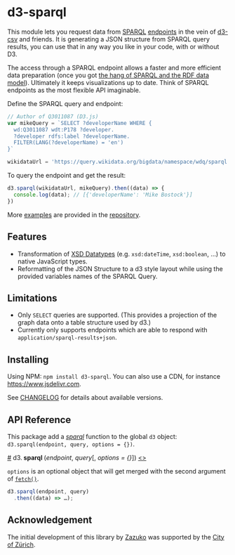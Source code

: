 # d3-sparql

This module lets you request data from [SPARQL](https://www.w3.org/TR/sparql11-query/) [endpoints](https://www.w3.org/wiki/SparqlEndpoints) in the vein of [d3-csv](https://github.com/d3/d3-dsv) and friends. It is generating a JSON structure from SPARQL query results, you can use that in any way you like in your code, with or without D3.

The access through a SPARQL endpoint allows a faster and more efficient data preparation (once you got [the hang of SPARQL and the RDF data model](https://www.youtube.com/watch?v=FvGndkpa4K0)). Ultimately it keeps visualizations up to date. Think of SPARQL endpoints as the most flexible API imaginable.

Define the SPARQL query and endpoint:

```js
// Author of Q3011087 (D3.js)
var mikeQuery = `SELECT ?developerName WHERE {
  wd:Q3011087 wdt:P178 ?developer.
  ?developer rdfs:label ?developerName.
  FILTER(LANG(?developerName) = 'en')
}`

wikidataUrl = 'https://query.wikidata.org/bigdata/namespace/wdq/sparql'
```

To query the endpoint and get the result:

```js
d3.sparql(wikidataUrl, mikeQuery).then((data) => {
  console.log(data); // [{'developerName': 'Mike Bostock'}]
})
```

More [examples](https://github.com/zazuko/d3-sparql/tree/master/examples) are provided in the [repository](https://github.com/zazuko/d3-sparql).

## Features

- Transformation of [XSD Datatypes](https://www.w3.org/2011/rdf-wg/wiki/XSD_Datatypes) (e.g. `xsd:dateTime`, `xsd:boolean`, ...) to native JavaScript types.
- Reformatting of the JSON Structure to a d3 style layout while using the provided variables names of the SPARQL Query.

## Limitations

- Only `SELECT` queries are supported. (This provides a projection of the graph data onto a table structure used by d3.)
- Currently only supports endpoints which are able to respond with `application/sparql-results+json`.

## Installing

Using NPM: `npm install d3-sparql`. You can also use a CDN, for instance <https://www.jsdelivr.com>.

See [CHANGELOG](CHANGELOG.md) for details about available versions.

## API Reference

This package add a [*sparql*](https://github.com/zazuko/d3-sparql/blob/master/README.md#sparql) function to the global `d3` object: `d3.sparql(endpoint, query, options = {})`.

<a name="request" href="#sparql">#</a> d3.<b> sparql </b>(<i>endpoint</i>, <i>query</i>[, <i>options = {}</i>]) [<>](https://github.com/zazuko/d3-sparql/blob/master/src/sparql.js#L5 "Source")

`options` is an optional object that will get merged with the second argument of [`fetch()`](https://developer.mozilla.org/en-US/docs/Web/API/WindowOrWorkerGlobalScope/fetch).

```js
d3.sparql(endpoint, query)
  .then((data) => …);
```

## Acknowledgement
The initial development of this library by [Zazuko](http://www.zazuko.com) was supported by the [City of Zürich](https://www.stadt-zuerich.ch/).
